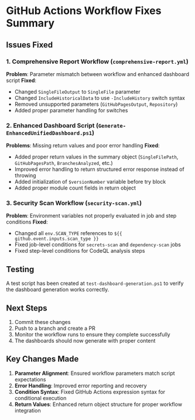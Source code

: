 # GitHub Actions Workflow Fixes Summary

## Issues Fixed

### 1. Comprehensive Report Workflow (`comprehensive-report.yml`)

**Problem**: Parameter mismatch between workflow and enhanced dashboard script
**Fixed**:
- Changed `SingleFileOutput` to `SingleFile` parameter
- Changed `IncludeHistoricalData` to use `-IncludeHistory` switch syntax
- Removed unsupported parameters (`GitHubPagesOutput`, `Repository`)
- Added proper parameter handling for switches

### 2. Enhanced Dashboard Script (`Generate-EnhancedUnifiedDashboard.ps1`)

**Problems**: Missing return values and poor error handling
**Fixed**:
- Added proper return values in the summary object (`SingleFilePath`, `GitHubPagesPath`, `BranchesAnalyzed`, etc.)
- Improved error handling to return structured error response instead of throwing
- Added initialization of `$versionNumber` variable before try block
- Added proper module count fields in return object

### 3. Security Scan Workflow (`security-scan.yml`)

**Problem**: Environment variables not properly evaluated in job and step conditions
**Fixed**:
- Changed all `env.SCAN_TYPE` references to `${{ github.event.inputs.scan_type }}`
- Fixed job-level conditions for `secrets-scan` and `dependency-scan` jobs
- Fixed step-level conditions for CodeQL analysis steps

## Testing

A test script has been created at `test-dashboard-generation.ps1` to verify the dashboard generation works correctly.

## Next Steps

1. Commit these changes
2. Push to a branch and create a PR
3. Monitor the workflow runs to ensure they complete successfully
4. The dashboards should now generate with proper content

## Key Changes Made

1. **Parameter Alignment**: Ensured workflow parameters match script expectations
2. **Error Handling**: Improved error reporting and recovery
3. **Condition Syntax**: Fixed GitHub Actions expression syntax for conditional execution
4. **Return Values**: Enhanced return object structure for proper workflow integration